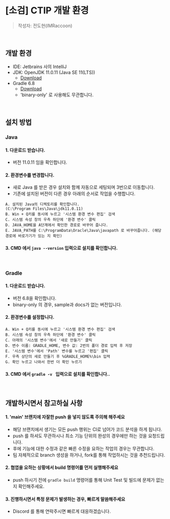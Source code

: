 # [소검] CTIP 개발 환경

> 작성자: 전도현(IMRaccoon)

<br />

## 개발 환경

- IDE: Jetbrains 사의 IntelliJ
- JDK: OpenJDK 11.0.11 (Java SE 11(LTS))
  - [Download](https://www.oracle.com/java/technologies/javase-downloads.html)
- Gradle 6.8
  - [Download](https://gradle.org/releases/#6.8)
  - 'binary-only' 로 사용해도 무관합니다.

<br />

## 설치 방법

### Java

#### 1. 다운로드 받습니다.

- 버전 11.0.11 임을 확인합니다.

#### 2. 환경변수를 변경합니다.

- 새로 Java 를 받은 경우 설치와 함께 자동으로 세팅되며 3번으로 이동합니다.
- 기존에 설치된 버전이 다른 경우 아래의 순서로 작업을 수행합니다.

```
A. 설치된 Java의 디렉토리를 확인합니다.
(C:\Program Files\Java\jdk11.0.11)
B. Win + Q키를 동시에 누르고 '시스템 환경 변수 편집' 검색
C. 시스템 속성 창의 우측 하단에 '환경 변수' 클릭
D. JAVA_HOME을 A단계에서 확인한 경로로 바꾸어 줍니다.
E. JAVA_PATH를 C:\ProgramData\Oracle\Java\javapath 로 바꾸어줍니다. (해당 경로에 바로가기가 있는 지 확인)
```

#### 3. CMD 에서 `java --version` 입력으로 설치를 확인합니다.

<br />

### Gradle

#### 1. 다운로드 받습니다.

- 버전 6.8을 확인합니다.
- binary-only 의 경우, sample과 docs가 없는 버전입니다.

#### 2. 환경변수를 설정합니다.

```
A. Win + Q키를 동시에 누르고 '시스템 환경 변수 편집' 검색
B. 시스템 속성 창의 우측 하단에 '환경 변수' 클릭
C. 아래의 '시스템 변수'에서 '새로 만들기' 클릭
D. 변수 이름: GRADLE_HOME, 변수 값: 2번의 폴더 경로 입력 후 저장
E. '시스템 변수'에서 'Path' 변수를 누르고 '편집' 클릭
F. 우측 상단의 새로 만들기 후 %GRADLE_HOME%\bin 입력
G. 확인 누르고 나와서 한번 더 확인 누르기
```

#### 3. CMD 에서 `gradle -v ` 입력으로 설치를 확인합니다..

<br />

## 개발하시면서 참고하실 사항

#### 1. 'main' 브랜치에 자잘한 push 을 넣지 않도록 주의해 해주세요

- 해당 브랜치에서 생기는 모든 push 행위는 CI로 넘어가 코드 분석을 하게 됩니다.  
- push 를 하셔도 무관하시나 최소 기능 단위의 완성의 경우에만 하는 것을 요청드립니다.
- 후에 기능에 대한 수정과 같은 빠른 수정을 요하는 작업의 경우는 무관합니다.
- 팀 자체적으로 branch 생성을 하거나, fork를 통해 작업하시는 것을 추천드립니다.

#### 2. 협엽을 요하는 상황에서 build 명령어를 먼저 실행해주세요

- push 하시기 전에 `gradle build` 명령어를 통해 Unit Test 및 빌드에 문제가 없는지 확인해주세요.


#### 3. 진행하시면서 특정 문제가 발생하는 경우, 빠르게 말씀해주세요

- Discord 를 통해 연락주시면 빠르게 대응하겠습니다.